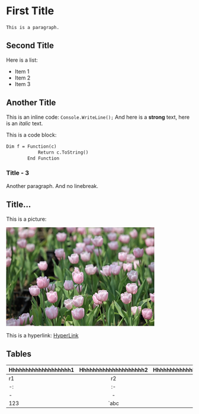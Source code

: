 ﻿# First Title
    This is a paragraph.
## Second Title
Here is a list:
* Item 1
* Item 2
* Item 3
## Another Title
This is an inline code: `Console.WriteLine();`
And here is a **strong** text,
here is an *italic* text.

This is a code block:
``` vb.net
Dim f = Function(c)
            Return c.ToString()
        End Function
```
### Title - 3
Another paragraph.
And no linebreak.
## Title...
This is a picture:

![ABC](tulip.jpg)

This is a hyperlink: [HyperLink](http://github.com/)
## Tables
|Hhhhhhhhhhhhhhhhhhh1|Hhhhhhhhhhhhhhhhhhhh2|Hhhhhhhhhhhhhhhhhhhh3|Hhhhhhhhhhhhhhhhhhh4|
|-|:-:|-:|:-|
|r1|r2|r3|r4|
|-:|:-|-|-|
|-|-|-|-|
|123|`abc|def`|456|789
